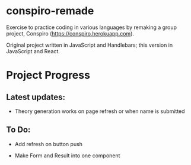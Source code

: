 # conspiro-remade

Exercise to practice coding in various languages by remaking a group project, Conspiro (https://conspiro.herokuapp.com). 

Original project written in JavaScript and Handlebars; this version in JavaScript and React.

# Project Progress

## Latest updates:

* Theory generation works on page refresh or when name is submitted 

## To Do:

* Add refresh on button push 

* Make Form and Result into one component